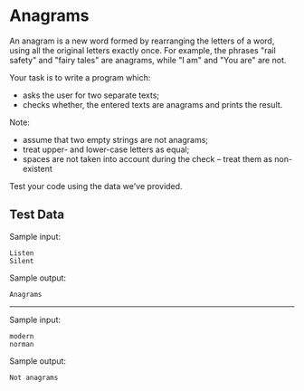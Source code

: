# Anagrams
An anagram is a new word formed by rearranging the letters of a word, using all the original letters exactly once. For example, the phrases "rail safety" and "fairy tales" are anagrams, while "I am" and "You are" are not.

Your task is to write a program which:
 - asks the user for two separate texts;
 - checks whether, the entered texts are anagrams and prints the result.

Note:
 - assume that two empty strings are not anagrams;
 - treat upper- and lower-case letters as equal;
 - spaces are not taken into account during the check – treat them as non-existent

Test your code using the data we've provided.

## Test Data

Sample input:
```
Listen
Silent
```
Sample output:
```
Anagrams
```

<hr>

Sample input:
```
modern
norman
```
Sample output:
```
Not anagrams
```